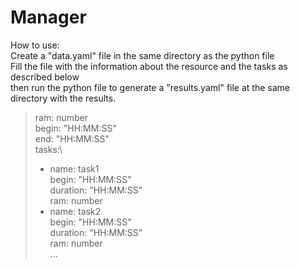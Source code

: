 # Manager
How to use:\
Create a "data.yaml" file in the same directory as the python file\
Fill the file with the information about the resource and the tasks as described below\
then run the python file to generate a "results.yaml" file at the same directory with the results.

> ram: number\
> begin: "HH:MM:SS"\
> end: "HH:MM:SS"\
> tasks:\
>   - name: task1\
>     begin: "HH:MM:SS"\
>     duration: "HH:MM:SS"\
>     ram: number
>   - name: task2\
>     begin: "HH:MM:SS"\
>     duration: "HH:MM:SS"\
>     ram: number\
> ...